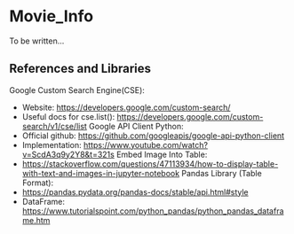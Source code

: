 # Movie_Info
To be written...
## References and Libraries 
Google Custom Search Engine(CSE):
- Website: https://developers.google.com/custom-search/
- Useful docs for cse.list(): https://developers.google.com/custom-search/v1/cse/list
Google API Client Python:
- Official github: https://github.com/googleapis/google-api-python-client
- Implementation: https://www.youtube.com/watch?v=ScdA3q9y2Y8&t=321s
Embed Image Into Table:
- https://stackoverflow.com/questions/47113934/how-to-display-table-with-text-and-images-in-jupyter-notebook
Pandas Library (Table Format): 
- https://pandas.pydata.org/pandas-docs/stable/api.html#style
- DataFrame: https://www.tutorialspoint.com/python_pandas/python_pandas_dataframe.htm

